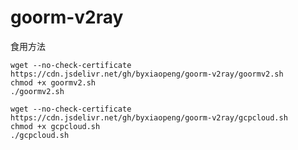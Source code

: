 # goorm-v2ray


食用方法
```shell
wget --no-check-certificate https://cdn.jsdelivr.net/gh/byxiaopeng/goorm-v2ray/goormv2.sh
chmod +x goormv2.sh
./goormv2.sh
```
```shell
wget --no-check-certificate https://cdn.jsdelivr.net/gh/byxiaopeng/goorm-v2ray/gcpcloud.sh
chmod +x gcpcloud.sh
./gcpcloud.sh
```
